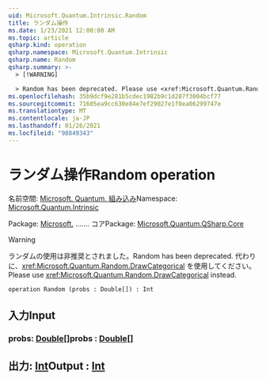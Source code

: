 ```yaml
---
uid: Microsoft.Quantum.Intrinsic.Random
title: ランダム操作
ms.date: 1/23/2021 12:00:00 AM
ms.topic: article
qsharp.kind: operation
qsharp.namespace: Microsoft.Quantum.Intrinsic
qsharp.name: Random
qsharp.summary: >-
  > [!WARNING]

  > Random has been deprecated. Please use <xref:Microsoft.Quantum.Random.DrawCategorical> instead.
ms.openlocfilehash: 35b9dcf9e281b5cdec1982b9c1d287f3004bcf77
ms.sourcegitcommit: 71605ea9cc630e84e7ef29027e1f0ea06299747e
ms.translationtype: MT
ms.contentlocale: ja-JP
ms.lasthandoff: 01/26/2021
ms.locfileid: "98849343"
---
```

# <a name="random-operation"></a><span data-ttu-id="49f42-102">ランダム操作</span><span class="sxs-lookup"><span data-stu-id="49f42-102">Random operation</span></span>

<span data-ttu-id="49f42-103">名前空間: [Microsoft. Quantum. 組み込み](xref:Microsoft.Quantum.Intrinsic)</span><span class="sxs-lookup"><span data-stu-id="49f42-103">Namespace: [Microsoft.Quantum.Intrinsic](xref:Microsoft.Quantum.Intrinsic)</span></span>

<span data-ttu-id="49f42-104">Package: [Microsoft.](https://nuget.org/packages/Microsoft.Quantum.QSharp.Core) ....... コア</span><span class="sxs-lookup"><span data-stu-id="49f42-104">Package: [Microsoft.Quantum.QSharp.Core](https://nuget.org/packages/Microsoft.Quantum.QSharp.Core)</span></span>


> [!WARNING]
> <span data-ttu-id="49f42-105">ランダムの使用は非推奨とされました。</span><span class="sxs-lookup"><span data-stu-id="49f42-105">Random has been deprecated.</span></span> <span data-ttu-id="49f42-106">代わりに、<xref:Microsoft.Quantum.Random.DrawCategorical> を使用してください。</span><span class="sxs-lookup"><span data-stu-id="49f42-106">Please use <xref:Microsoft.Quantum.Random.DrawCategorical> instead.</span></span>



```qsharp
operation Random (probs : Double[]) : Int
```


## <a name="input"></a><span data-ttu-id="49f42-107">入力</span><span class="sxs-lookup"><span data-stu-id="49f42-107">Input</span></span>

### <a name="probs--double"></a><span data-ttu-id="49f42-108">probs: [Double](xref:microsoft.quantum.lang-ref.double)[]</span><span class="sxs-lookup"><span data-stu-id="49f42-108">probs : [Double](xref:microsoft.quantum.lang-ref.double)[]</span></span>





## <a name="output--int"></a><span data-ttu-id="49f42-109">出力: [Int](xref:microsoft.quantum.lang-ref.int)</span><span class="sxs-lookup"><span data-stu-id="49f42-109">Output : [Int](xref:microsoft.quantum.lang-ref.int)</span></span>

